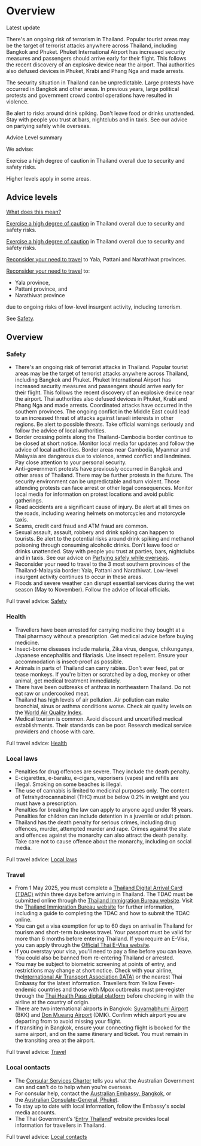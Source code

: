 # Overview

Latest update

There's an ongoing risk of terrorism in Thailand. Popular tourist areas may be the target of terrorist attacks anywhere across Thailand, including Bangkok and Phuket. Phuket International Airport has increased security measures and passengers should arrive early for their flight. This follows the recent discovery of an explosive device near the airport. Thai authorities also defused devices in Phuket, Krabi and Phang Nga and made arrests.   
  
The security situation in Thailand can be unpredictable. Large protests have occurred in Bangkok and other areas. In previous years, large political protests and government crowd control operations have resulted in violence.  
  
Be alert to risks around drink spiking. Don't leave food or drinks unattended. Stay with people you trust at bars, nightclubs and in taxis. See our advice on partying safely while overseas.

Advice Level summary

We advise:

Exercise a high degree of caution in Thailand overall due to security and safety risks. 

Higher levels apply in some areas.

## Advice levels

[What does this mean?](/before-you-go/travel-advice-explained/)

[Exercise a high degree of caution](https://www.smartraveller.gov.au/consular-services/travel-advice-explained#level2) in Thailand overall due to security and safety risks.

[Exercise a high degree of caution](https://www.smartraveller.gov.au/consular-services/travel-advice-explained#level2) in Thailand overall due to security and safety risks.

[Reconsider your need to travel](https://www.smartraveller.gov.au/consular-services/travel-advice-explained#level3) to Yala, Pattani and Narathiwat provinces.

[Reconsider your need to travel](https://www.smartraveller.gov.au/consular-services/travel-advice-explained#level3) to:

* Yala province,
* Pattani province, and
* Narathiwat province

due to ongoing risks of low-level insurgent activity, including terrorism.

See [Safety](#safety).

## Overview

### Safety

* There's an ongoing risk of terrorist attacks in Thailand. Popular tourist areas may be the target of terrorist attacks anywhere across Thailand, including Bangkok and Phuket. Phuket International Airport has increased security measures and passengers should arrive early for their flight. This follows the recent discovery of an explosive device near the airport. Thai authorities also defused devices in Phuket, Krabi and Phang Nga and made arrests. Coordinated attacks have occurred in the southern provinces. The ongoing conflict in the Middle East could lead to an increased threat of attacks against Israeli interests in other regions. Be alert to possible threats. Take official warnings seriously and follow the advice of local authorities.
* Border crossing points along the Thailand-Cambodia border continue to be closed at short notice. Monitor local media for updates and follow the advice of local authorities. Border areas near Cambodia, Myanmar and Malaysia are dangerous due to violence, armed conflict and landmines. Pay close attention to your personal security.
* Anti-government protests have previously occurred in Bangkok and other areas of Thailand. There may be further protests in the future. The security environment can be unpredictable and turn violent. Those attending protests can face arrest or other legal consequences. Monitor local media for information on protest locations and avoid public gatherings.
* Road accidents are a significant cause of injury. Be alert at all times on the roads, including wearing helmets on motorcycles and motorcycle taxis.
* Scams, credit card fraud and ATM fraud are common.
* Sexual assault, assault, robbery and drink spiking can happen to tourists. Be alert to the potential risks around drink spiking and methanol poisoning through consuming alcoholic drinks. Don't leave food or drinks unattended. Stay with people you trust at parties, bars, nightclubs and in taxis. See our advice on [Partying safely while overseas](/before-you-go/safety/partying "Partying safely").
* Reconsider your need to travel to the 3 most southern provinces of the Thailand-Malaysia border: Yala, Pattani and Narathiwat. Low-level insurgent activity continues to occur in these areas.
* Floods and severe weather can disrupt essential services during the wet season (May to November). Follow the advice of local officials.

Full travel advice: [Safety](#safety)

### Health

* Travellers have been arrested for carrying medicine they bought at a Thai pharmacy without a prescription. Get medical advice before buying medicine.
* Insect-borne diseases include malaria, Zika virus, dengue, chikungunya, Japanese encephalitis and filariasis. Use insect repellent. Ensure your accommodation is insect-proof as possible.
* Animals in parts of Thailand can carry rabies. Don't ever feed, pat or tease monkeys. If you're bitten or scratched by a dog, monkey or other animal, get medical treatment immediately.
* There have been outbreaks of anthrax in northeastern Thailand. Do not eat raw or undercooked meat.
* Thailand has high levels of air pollution. Air pollution can make bronchial, sinus or asthma conditions worse. Check air quality levels on the [World Air Quality Index](https://waqi.info/).
* Medical tourism is common. Avoid discount and uncertified medical establishments. Their standards can be poor. Research medical service providers and choose with care.

Full travel advice: [Health](#health)

### Local laws

* Penalties for drug offences are severe. They include the death penalty.
* E-cigarettes, e-baraku, e-cigars, vaporisers (vapes) and refills are illegal. Smoking on some beaches is illegal.
* The use of cannabis is limited to medicinal purposes only. The content of Tetrahydrocannabinol (THC) must be below 0.2% in weight and you must have a prescription.
* Penalties for breaking the law can apply to anyone aged under 18 years. Penalties for children can include detention in a juvenile or adult prison.
* Thailand has the death penalty for serious crimes, including drug offences, murder, attempted murder and rape. Crimes against the state and offences against the monarchy can also attract the death penalty. Take care not to cause offence about the monarchy, including on social media.

Full travel advice: [Local laws](#local-laws)

### Travel

* From 1 May 2025, you must complete a [Thailand Digital Arrival Card (TDAC)](https://tdac.immigration.go.th) within three days before arriving in Thailand. The TDAC must be submitted online through the [Thailand Immigration Bureau website](https://tdac.immigration.go.th/). Visit the [Thailand Immigration Bureau website](https://tdac.immigration.go.th/manual/en/) for further information, including a guide to completing the TDAC and how to submit the TDAC online.
* You can get a visa exemption for up to 60 days on arrival in Thailand for tourism and short-term business travel. Your passport must be valid for more than 6 months before entering Thailand. If you require an E-Visa, you can apply through the [Official Thai E-Visa website](https://www.thaievisa.go.th/).
* If you overstay your visa, you'll need to pay a fine before you can leave. You could also be banned from re-entering Thailand or arrested.
* You may be subject to biometric screening at points of entry, and restrictions may change at short notice. Check with your airline, the[International Air Transport Association (IATA)](https://www.iata.org/) or the nearest Thai Embassy for the latest information. Travellers from Yellow Fever-endemic countries and those with Mpox outbreaks must pre-register through the [Thai Health Pass digital platform](https://thaihealthpass.com/) before checking in with the airline at the country of origin.
* There are two international airports in Bangkok: [Suvarnabhumi Airport](https://suvarnabhumi.airportthai.co.th/) (BKK) and [Don Mueang Airport](https://donmueang.airportthai.co.th/) (DMK). Confirm which airport you are departing from to avoid missing your flight.
* If transiting in Bangkok, ensure your connecting flight is booked for the same airport, and on the same itinerary and ticket. You must remain in the transiting area at the airport.

Full travel advice: [Travel](#travel)

### Local contacts

* The [Consular Services Charter](/consular-services/consular-services-charter "Consular Services Charter") tells you what the Australian Government can and can't do to help when you're overseas.
* For consular help, contact the [Australian Embassy, Bangkok](https://thailand.embassy.gov.au), or the [Australian Consulate-General, Phuket](https://phuket.consulate.gov.au/).
* To stay up to date with local information, follow the Embassy's social media accounts.
* The Thai Government’s ‘[Entry Thailand](https://www.entrythailand.go.th/en)’ website provides local information for travellers in Thailand.

Full travel advice: [Local contacts](#local-contacts)